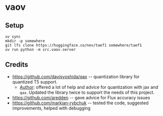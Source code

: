 # vaov

## Setup
```
uv sync
mkdir -p somewhere
git lfs clone https://huggingface.co/nev/taef1 somewhere/taef1
uv run python -m src.vaov.server
```

## Credits
 * https://github.com/davisyoshida/qax -- quantization library for quantized T5 support.
    * [Author](https://github.com/davisyoshida): offered a lot of help and advice for quantization with jax and `qax`. Updated the library twice to support the needs of this project.
 * https://github.com/aredden -- gave advice for Flux accuracy issues
 * https://github.com/markian-rybchuk -- tested the code, suggested improvements, helped with debugging